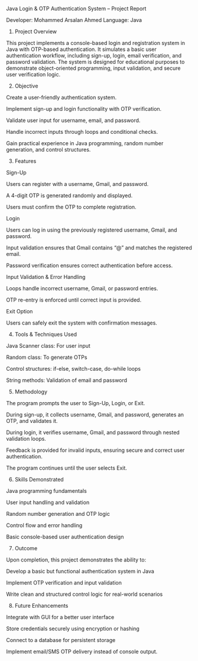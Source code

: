 Java Login & OTP Authentication System – Project Report

Developer: Mohammed Arsalan Ahmed
Language: Java

1. Project Overview

This project implements a console-based login and registration system in Java with OTP-based authentication. It simulates a basic user authentication workflow, including sign-up, login, email verification, and password validation. The system is designed for educational purposes to demonstrate object-oriented programming, input validation, and secure user verification logic.

2. Objective

Create a user-friendly authentication system.

Implement sign-up and login functionality with OTP verification.

Validate user input for username, email, and password.

Handle incorrect inputs through loops and conditional checks.

Gain practical experience in Java programming, random number generation, and control structures.

3. Features

Sign-Up

Users can register with a username, Gmail, and password.

A 4-digit OTP is generated randomly and displayed.

Users must confirm the OTP to complete registration.

Login

Users can log in using the previously registered username, Gmail, and password.

Input validation ensures that Gmail contains “@” and matches the registered email.

Password verification ensures correct authentication before access.

Input Validation & Error Handling

Loops handle incorrect username, Gmail, or password entries.

OTP re-entry is enforced until correct input is provided.

Exit Option

Users can safely exit the system with confirmation messages.

4. Tools & Techniques Used

Java Scanner class: For user input

Random class: To generate OTPs

Control structures: if-else, switch-case, do-while loops

String methods: Validation of email and password

5. Methodology

The program prompts the user to Sign-Up, Login, or Exit.

During sign-up, it collects username, Gmail, and password, generates an OTP, and validates it.

During login, it verifies username, Gmail, and password through nested validation loops.

Feedback is provided for invalid inputs, ensuring secure and correct user authentication.

The program continues until the user selects Exit.

6. Skills Demonstrated

Java programming fundamentals

User input handling and validation

Random number generation and OTP logic

Control flow and error handling

Basic console-based user authentication design

7. Outcome

Upon completion, this project demonstrates the ability to:

Develop a basic but functional authentication system in Java

Implement OTP verification and input validation

Write clean and structured control logic for real-world scenarios

8. Future Enhancements

Integrate with GUI for a better user interface

Store credentials securely using encryption or hashing

Connect to a database for persistent storage

Implement email/SMS OTP delivery instead of console output.
